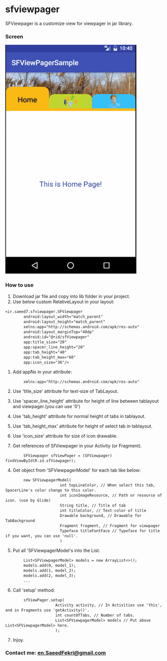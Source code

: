 # sfviewpager
SFViewpager is a customize view for viewpager in jar library.


### Screen
![alt text](https://raw.githubusercontent.com/Saeed-7/sfviewpager/master/screen/sfViewpager.gif)

### How to use
1. Download jar file and copy into lib folder in your project.
2. Use below custom RelativeLayout in your layout:
```
<ir.saeed7.sfviewpager.SFViewpager
        android:layout_width="match_parent"
        android:layout_height="match_parent"
        xmlns:app="http://schemas.android.com/apk/res-auto"
        android:layout_marginTop="40dp"
        android:id="@+id/sfViewpager"
        app:title_size="20"
        app:spacer_line_height="20"
        app:tab_height="40"
        app:tab_height_max="60"
        app:icon_size="36"/>
```
 1. Add appNs in your attribute:
```
        xmlns:app="http://schemas.android.com/apk/res-auto"
```
 2. Use 'title_size' attribute for text-size of TabLayout.
 3. Use 'spacer_line_height' attribute for height of line between tablayout and viewpager.(you can use '0')
 4. Use 'tab_height' attribute for normal height of tabs in tablayout.
 5. Use 'tab_height_max' attribute for height of select tab in tablayout.
 6. Use 'icon_size' attribute for size of icon drawable.

3. Get references of SfViewpager in your Activity (or Fragment).
```
        SFViewpager sfViewPager = (SFViewpager) findViewById(R.id.sfViewpager);
```
4. Get object from 'SFViewpagerModel' for each tab like below:
```
        new SFViewpagerModel(
                        int topLineColor, // When select this tab, SpacerLine's color change to this color.
                        int iconImageResource, // Path or resource of icon. (use by Glide)
                        String title, // Title of tab
                        int titleColor, // Text-color of title
                        Drawable background, // Drawable for TabBackground
                        Fragment fragment, // Fragment for viewpager
                        Typeface titleFontFace // Typeface for title if you want, you can use 'null'.
                        )
```
5. Put all 'SFViewpagerModel's into the List:
```
        List<SFViewpagerModel> models = new ArrayList<>();
        models.add(0, model_1);
        models.add(1, model_2);
        models.add(2, model_3);
        ...
```
6. Call 'setup' method:
```
        sfViewPager.setup(
                      Activity activity, // In Activities use 'this', and in Fragments use 'getActivity()'.
                      int countOfTabs, // Number of tabs.
                      List<SFViewpagerModel> models // Put above List<SFViewpagerModel> here.
                      );
```
7. Injoy.

### Contact me: en.SaeedFekri@gmail.com
